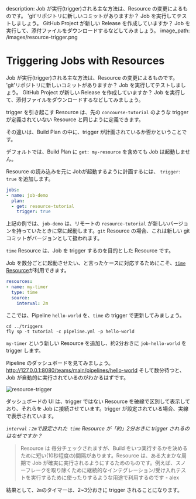 description: Job が実行(trigger)される主な方法は、Resource の変更によるものです。 'git'リポジトリに新しいコミットがありますか？ Job を実行してテストしましょう。 GitHub Project が新しい Release を作成していますか？ Job を実行して、添付ファイルをダウンロードするなどしてみましょう。
image_path: /images/resource-trigger.png

# Triggering Jobs with Resources

Job が実行(trigger)される主な方法は、Resource の変更によるものです。 'git'リポジトリに新しいコミットがありますか？ Job を実行してテストしましょう。 GitHub Project が新しい Release を作成していますか？ Job を実行して、添付ファイルをダウンロードするなどしてみましょう。

trigger を引き起こす Resource は、先の `concourse-tutorial` のような trigger が定義されていない Resource と同じように定義できます。

その違いは、Build Plan の中に、trigger が計画されているか否かということです。

デフォルトでは、Build Plan に `get: my-resource` を含めても Job は起動しません。

Resource の読み込みを元に Jobが起動するように計画するには、 `trigger: true` を追加します。

```yaml
jobs:
- name: job-demo
  plan:
  - get: resource-tutorial
    trigger: true
```

上記の例では、`job-demo` は、リモートの `resource-tutorial` が新しいバージョンを持っていたときに常に起動します。`git` Resource の場合、これは新しい gitコミットがバージョンとして扱われます。

`time` Resource は、Job を trigger するのを目的とした Resource です。

Job を数分ごとに起動させたい、と言ったケースに対応するためにこそ、[`time` Resource](https://github.com/concourse/time-resource#readme)が利用できます。

```yaml
resources:
- name: my-timer
  type: time
  source:
    interval: 2m
```

ここでは、Pipeline `hello-world` を、`time` の trigger で更新してみましょう。

```
cd ../triggers
fly sp -t tutorial -c pipeline.yml -p hello-world
```

`my-timer` という新しい Resource を追加し、約2分おきに `job-hello-world` を trigger します。

Pipeline のダッシュボードを見てみましょう。http://127.0.0.1:8080/teams/main/pipelines/hello-world そして数分待つと、Job が自動的に実行されているのがわかるはずです。

![resource-trigger](/images/resource-trigger.png)

ダッシュボードの UI は、trigger ではない Resource を破線で区別して表示しており、それらを Job に接続させています。trigger が設定されている場合、実線で表示されています。

_`interval：2m`で設定された` time` Resource が「約」2分おきに trigger されるのはなぜですか？_

> Resource は 毎分チェックされますが、Build をいつ実行するかを決めるために短い(10秒程度の)間隔があります。Resource は、ある大まかな周期で Job が確実に実行されるようにするためのものです。例えば、スノーフレークを取り除くために継続的なインテグレーション/受け入れテストを実行するために使ったりするような用途で利用するのです - alex

結果として、`2m`のタイマーは、2~3分おきに trigger されることになります。
